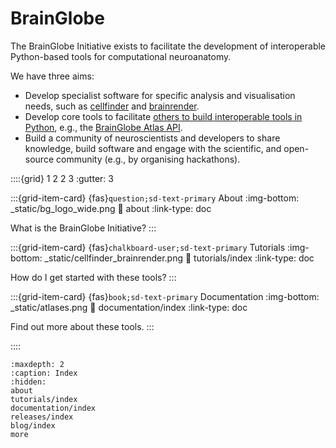 # BrainGlobe

The BrainGlobe Initiative exists to facilitate the development of interoperable Python-based tools for computational neuroanatomy.

We have three aims:

* Develop specialist software for specific analysis and visualisation needs, such as 
[cellfinder](/documentation/cellfinder/index) and [brainrender](/documentation/brainrender/index).
* Develop core tools to facilitate [others to build interoperable tools in Python](external-tools), e.g., the 
[BrainGlobe Atlas API](/documentation/bg-atlasapi/index).
* Build a community of neuroscientists and developers to share knowledge, build software and engage with the 
scientific, and open-source community (e.g., by organising hackathons).


::::{grid} 1 2 2 3
:gutter: 3

:::{grid-item-card} {fas}`question;sd-text-primary` About
:img-bottom: _static/bg_logo_wide.png
:link: about
:link-type: doc

What is the BrainGlobe Initiative?
:::

:::{grid-item-card} {fas}`chalkboard-user;sd-text-primary` Tutorials
:img-bottom: _static/cellfinder_brainrender.png
:link: tutorials/index
:link-type: doc

How do I get started with these tools?
:::

:::{grid-item-card} {fas}`book;sd-text-primary` Documentation
:img-bottom: _static/atlases.png
:link: documentation/index
:link-type: doc

Find out more about these tools.
:::

::::

```{toctree}
:maxdepth: 2
:caption: Index
:hidden:
about
tutorials/index
documentation/index
releases/index
blog/index
more
```

